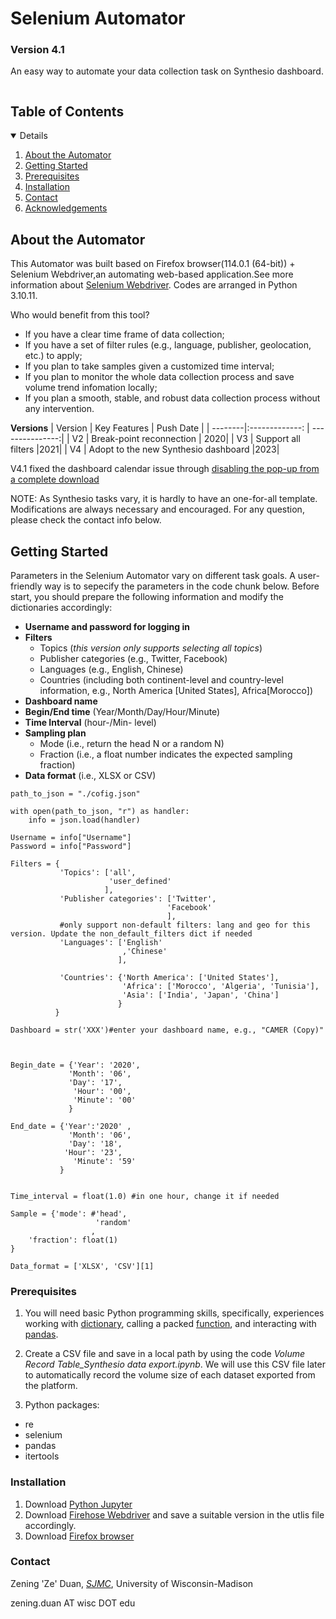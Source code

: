 # Selenium Automator
### Version 4.1
An easy way to automate your data collection task on Synthesio dashboard.


<!-- TABLE OF CONTENTS -->
<summary><h2 style="display: inline-block">Table of Contents</h2></summary>
<details open="open">  
  <ol>
    <li><a href="#about-the-automator">About the Automator</a>
    <li><a href="#getting-started">Getting Started</a>
    <li><a href="#prerequisites">Prerequisites</a></li>
    <li><a href="#installation">Installation</a></li>
    <li><a href="#contact">Contact</a></li>
    <li><a href="#acknowledgements">Acknowledgements</a></li>
  </ol>
</details>

<!-- ABOUT THE PROJECT -->
## About the Automator

This Automator was built based on Firefox browser(114.0.1 (64-bit)) + Selenium Webdriver,an automating web-based application.See more information about [Selenium Webdriver](https://www.selenium.dev/documentation/en/introduction/). Codes are arranged in Python 3.10.11. 

Who would benefit from this tool?
* If you have a clear time frame of data collection;
* If you have a set of filter rules (e.g., language, publisher, geolocation, etc.) to apply;
* If you plan to take samples given a customized time interval;
* If you plan to monitor the whole data collection process and save volume trend infomation locally;
* If you plan a smooth, stable, and robust data collection process without any intervention.

**Versions**
| Version | Key Features           | Push Date  |
| --------|:-------------:     | ---------------:|
| V2      | Break-point reconnection | 2020|
| V3      | Support all filters      |2021|
| V4     | Adopt  to the new Synthesio dashboard |2023|


V4.1 fixed the dashboard calendar issue through [disabling the pop-up from a complete download](https://support.mozilla.org/en-US/questions/1370262/) 

NOTE: As Synthesio tasks vary, it is hardly to have an one-for-all template. Modifications are always necessary and encouraged. For any question, please check the contact info below. 


<!-- GETTING STARTED -->
## Getting Started
Parameters in the Selenium Automator vary on different task goals. A user-friendly way is to sepecify the parameters in the code chunk below. Before start, you should prepare the following information and modify the dictionaries accordingly:
* **Username and password for logging in**
* **Filters**
  - Topics (*this version only supports selecting all topics*)  
  - Publisher categories (e.g., Twitter, Facebook)
  - Languages (e.g., English, Chinese)
  - Countries (including both continent-level and country-level information, e.g., North America [United States], Africa[Morocco])
* **Dashboard name**
* **Begin/End time** (Year/Month/Day/Hour/Minute)
* **Time Interval** (hour-/Min- level)
* **Sampling plan**
  - Mode (i.e., return the head N or a random N)
  - Fraction (i.e., a float number indicates the expected sampling fraction)
* **Data format** (i.e., XLSX or CSV)

```
path_to_json = "./cofig.json"

with open(path_to_json, "r") as handler:
    info = json.load(handler)

Username = info["Username"]
Password = info["Password"]

Filters = {
           'Topics': ['all',
                      'user_defined'
                     ],
           'Publisher categories': ['Twitter',
                                   'Facebook'
                                   ],
           #only support non-default filters: lang and geo for this version. Update the non_default_filters dict if needed
           'Languages': ['English'
                         ,'Chinese'
                        ],
            
           'Countries': {'North America': ['United States'],
                         'Africa': ['Morocco', 'Algeria', 'Tunisia'],
                         'Asia': ['India', 'Japan', 'China']
                        }
          } 

Dashboard = str('XXX')#enter your dashboard name, e.g., "CAMER (Copy)"

 

Begin_date = {'Year': '2020',
             'Month': '06', 
             'Day': '17',
              'Hour': '00',
              'Minute': '00'
             }

End_date = {'Year':'2020' ,
             'Month': '06',
             'Day': '18',
            'Hour': '23',
              'Minute': '59'
           }


Time_interval = float(1.0) #in one hour, change it if needed

Sample = {'mode': #'head',
                   'random'
                  ,
    'fraction': float(1)
}

Data_format = ['XLSX', 'CSV'][1]

```
<!-- PREREQUISITIES -->
### Prerequisites
1. You will need basic Python programming skills, specifically, experiences working with [dictionary](https://realpython.com/python-dicts/), calling a packed [function](http://introtopython.org/introducing_functions.html), and interacting with [pandas](https://pandas.pydata.org/pandas-docs/stable/user_guide/10min.html).

2. Create a CSV file and save in a local path by using the code _Volume Record Table_Synthesio data export.ipynb_. We will use this CSV file later to automatically record the volume size of each dataset exported from the platform.

3. Python packages:
  - re
  - selenium
  - pandas
  - itertools

<!-- INSTALLATION -->
### Installation
1. Download [Python Jupyter](https://jupyter.org/install)
2. Download [Firehose Webdriver](https://github.com/mozilla/geckodriver/releases) and save a suitable version in the utlis file accordingly. 
3. Download [Firefox browser](https://www.mozilla.org/en-US/firefox/)

<!-- CONTACT -->
### Contact
Zening 'Ze' Duan, [_SJMC_](https://journalism.wisc.edu/), University of Wisconsin-Madison

zening.duan AT wisc DOT edu 


